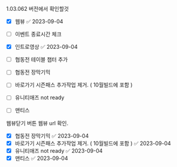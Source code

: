 1.03.062 버전에서 확인할것

 - [x] 웹뷰 ✅ 2023-09-04
 - [ ] 이벤트 종료시간 체크
 - [x] 인트로영상 ✅ 2023-09-04
 - [ ] 협동전 테이블 챕터 추가
 - [ ] 협동전 장막기믹
 - [ ] 바로가기 시즌패스 추가작업 제거. ( 10월빌드에 포함 )
 - [ ] 유니티애즈 not ready
 - [ ] 맨티스


웹뷰닫기 버튼 웹뷰 url 확인. 

 - [x] 협동전 장막기믹 ✅ 2023-09-04
 - [x] 바로가기 시즌패스 추가작업 제거. ( 10월빌드에 포함 ) ✅ 2023-09-04
 - [x] 유니티애즈 not ready ✅ 2023-09-04
 - [x] 맨티스 ✅ 2023-09-04
